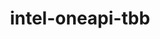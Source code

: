 ---
title: "intel-oneapi-tbb"
layout: cache
categories: [package, develop-2024-10-06]
meta: {"versions": ["2021.13.1"], "compilers": ["gcc@=12.3.0", "intel@=2021.10.0", "oneapi@=2023.2.0", "oneapi@=2024.2.1"], "oss": ["amzn2", "ubuntu22.04"], "platforms": ["linux"], "targets": ["x86_64_v3", "x86_64_v4"], "stacks": ["aws-pcluster-x86_64_v4", "e4s-oneapi", "root"], "num_specs": 7, "num_specs_by_stack": {"aws-pcluster-x86_64_v4": 6, "root": 7, "e4s-oneapi": 1}}
spec_details: [{"hash": "kwfzx65vf4iohbh52suvoxska3ns7pop", "compiler": "gcc@=12.3.0", "versions": ["2021.13.1"], "os": "amzn2", "platform": "linux", "target": "x86_64_v3", "variants": ["build_system=generic", "+envmods"], "stacks": ["aws-pcluster-x86_64_v4", "root"], "size": "-", "tarball": "https://binaries.spack.io/develop-2024-10-06/build_cache/linux-amzn2-x86_64_v3/gcc-12.3.0/intel-oneapi-tbb-2021.13.1/linux-amzn2-x86_64_v3-gcc-12.3.0-intel-oneapi-tbb-2021.13.1-kwfzx65vf4iohbh52suvoxska3ns7pop.spack"}, {"hash": "khhpcqksxtljj3wxdwuphbtxqttait77", "compiler": "intel@=2021.10.0", "versions": ["2021.13.1"], "os": "amzn2", "platform": "linux", "target": "x86_64_v3", "variants": ["build_system=generic", "+envmods"], "stacks": ["aws-pcluster-x86_64_v4", "root"], "size": "-", "tarball": "https://binaries.spack.io/develop-2024-10-06/build_cache/linux-amzn2-x86_64_v3/intel-2021.10.0/intel-oneapi-tbb-2021.13.1/linux-amzn2-x86_64_v3-intel-2021.10.0-intel-oneapi-tbb-2021.13.1-khhpcqksxtljj3wxdwuphbtxqttait77.spack"}, {"hash": "eilyrqhecwd35v6m55xpw6vpwtb7wocd", "compiler": "oneapi@=2023.2.0", "versions": ["2021.13.1"], "os": "amzn2", "platform": "linux", "target": "x86_64_v3", "variants": ["build_system=generic", "+envmods"], "stacks": ["aws-pcluster-x86_64_v4", "root"], "size": "-", "tarball": "https://binaries.spack.io/develop-2024-10-06/build_cache/linux-amzn2-x86_64_v3/oneapi-2023.2.0/intel-oneapi-tbb-2021.13.1/linux-amzn2-x86_64_v3-oneapi-2023.2.0-intel-oneapi-tbb-2021.13.1-eilyrqhecwd35v6m55xpw6vpwtb7wocd.spack"}, {"hash": "smfeqhy3nwhyi2ftcrcareue4t5wytm5", "compiler": "gcc@=12.3.0", "versions": ["2021.13.1"], "os": "amzn2", "platform": "linux", "target": "x86_64_v4", "variants": ["build_system=generic", "+envmods"], "stacks": ["aws-pcluster-x86_64_v4", "root"], "size": "-", "tarball": "https://binaries.spack.io/develop-2024-10-06/build_cache/linux-amzn2-x86_64_v4/gcc-12.3.0/intel-oneapi-tbb-2021.13.1/linux-amzn2-x86_64_v4-gcc-12.3.0-intel-oneapi-tbb-2021.13.1-smfeqhy3nwhyi2ftcrcareue4t5wytm5.spack"}, {"hash": "athbb4wmbdh3jussi3xsne7nlo5oyaex", "compiler": "intel@=2021.10.0", "versions": ["2021.13.1"], "os": "amzn2", "platform": "linux", "target": "x86_64_v4", "variants": ["build_system=generic", "+envmods"], "stacks": ["aws-pcluster-x86_64_v4", "root"], "size": "-", "tarball": "https://binaries.spack.io/develop-2024-10-06/build_cache/linux-amzn2-x86_64_v4/intel-2021.10.0/intel-oneapi-tbb-2021.13.1/linux-amzn2-x86_64_v4-intel-2021.10.0-intel-oneapi-tbb-2021.13.1-athbb4wmbdh3jussi3xsne7nlo5oyaex.spack"}, {"hash": "j7cxrhbihh7gk5swghzkn6xcxeyc3gbq", "compiler": "oneapi@=2023.2.0", "versions": ["2021.13.1"], "os": "amzn2", "platform": "linux", "target": "x86_64_v4", "variants": ["build_system=generic", "+envmods"], "stacks": ["aws-pcluster-x86_64_v4", "root"], "size": "-", "tarball": "https://binaries.spack.io/develop-2024-10-06/build_cache/linux-amzn2-x86_64_v4/oneapi-2023.2.0/intel-oneapi-tbb-2021.13.1/linux-amzn2-x86_64_v4-oneapi-2023.2.0-intel-oneapi-tbb-2021.13.1-j7cxrhbihh7gk5swghzkn6xcxeyc3gbq.spack"}, {"hash": "wtobgoe7quftqoexukuwndwat5xnuitf", "compiler": "oneapi@=2024.2.1", "versions": ["2021.13.1"], "os": "ubuntu22.04", "platform": "linux", "target": "x86_64_v3", "variants": ["build_system=generic", "+envmods"], "stacks": ["e4s-oneapi", "root"], "size": "-", "tarball": "https://binaries.spack.io/develop-2024-10-06/build_cache/linux-ubuntu22.04-x86_64_v3/oneapi-2024.2.1/intel-oneapi-tbb-2021.13.1/linux-ubuntu22.04-x86_64_v3-oneapi-2024.2.1-intel-oneapi-tbb-2021.13.1-wtobgoe7quftqoexukuwndwat5xnuitf.spack"}]
---